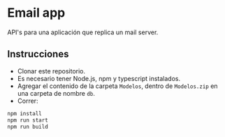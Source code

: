 # Email app

API's para una aplicación que replica un mail server.

## Instrucciones
- Clonar este repositorio.
- Es necesario tener Node.js, npm y typescript instalados.
- Agregar el contenido de la carpeta `Modelos`, dentro de `Modelos.zip` en una carpeta de nombre `db`.
- Correr:

```bash
npm install
npm run start
npm run build
```